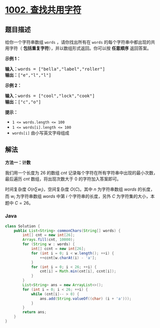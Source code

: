 # [1002. 查找共用字符](https://leetcode.cn/problems/find-common-characters)

## 题目描述

给你一个字符串数组 <code>words</code> ，请你找出所有在 <code>words</code> 的每个字符串中都出现的共用字符（ <strong>包括重复字符</strong>），并以数组形式返回。你可以按 <strong>任意顺序</strong> 返回答案。

<p><strong>示例 1：</strong></p>

<pre>
<strong>输入：</strong>words = ["bella","label","roller"]
<strong>输出：</strong>["e","l","l"]
</pre>

<p><strong>示例 2：</strong></p>

<pre>
<strong>输入：</strong>words = ["cool","lock","cook"]
<strong>输出：</strong>["c","o"]
</pre>

<p><strong>提示：</strong></p>

<ul>
	<li><code>1 &lt;= words.length &lt;= 100</code></li>
	<li><code>1 &lt;= words[i].length &lt;= 100</code></li>
	<li><code>words[i]</code> 由小写英文字母组成</li>
</ul>

## 解法

**方法一：计数**

我们用一个长度为 $26$ 的数组 $cnt$ 记录每个字符在所有字符串中出现的最小次数，最后遍历 $cnt$ 数组，将出现次数大于 $0$ 的字符加入答案即可。

时间复杂度 $O(n \sum w_i)$，空间复杂度 $O(C)$。其中 $n$ 为字符串数组 $words$ 的长度，而 $w_i$ 为字符串数组 $words$ 中第 $i$ 个字符串的长度，另外 $C$ 为字符集的大小，本题中 $C = 26$。

### **Java**

```java
class Solution {
    public List<String> commonChars(String[] words) {
        int[] cnt = new int[26];
        Arrays.fill(cnt, 10000);
        for (String w : words) {
            int[] ccnt = new int[26];
            for (int i = 0; i < w.length(); ++i) {
                ++ccnt[w.charAt(i) - 'a'];
            }
            for (int i = 0; i < 26; ++i) {
                cnt[i] = Math.min(cnt[i], ccnt[i]);
            }
        }
        List<String> ans = new ArrayList<>();
        for (int i = 0; i < 26; ++i) {
            while (cnt[i]-- > 0) {
                ans.add(String.valueOf((char) (i + 'a')));
            }
        }
        return ans;
    }
}
```
